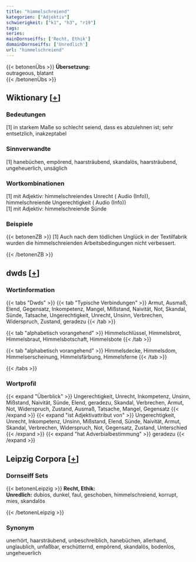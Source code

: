 ```yaml
---
title: "himmelschreiend"
kategorien: ["Adjektiv"]
schwierigkeit: ["k1", "h3", "r19"]
tags:
series:
mainDornseiffs: ['Recht, Ethik']
domainDornseiffs: ['Unredlich']
url: "himmelschreiend"
---
```


{{< betonenÜbs >}}
**Übersetzung:**  
outrageous, blatant  
{{< /betonenÜbs >}}

## Wiktionary [[+](https://de.wiktionary.org/wiki/himmelschreiend)]

### Bedeutungen
[1] in starkem Maße so schlecht seiend, dass es abzulehnen ist; sehr entsetzlich, inakzeptabel  

### Sinnverwandte
[1] hanebüchen, empörend, haarsträubend, skandalös, haarsträubend, ungeheuerlich, unsäglich  

### Wortkombinationen
[1] mit Adjektiv: himmelschreiendes Unrecht ( Audio (Info)), himmelschreiende Ungerechtigkeit ( Audio (Info))  
[1] mit Adjektiv: himmelschreiende Sünde  

### Beispiele
{{< betonenZB >}}
[1] Auch nach dem tödlichen Unglück in der Textilfabrik wurden die himmelschreienden Arbeitsbedingungen nicht verbessert.  

{{< /betonenZB >}}


## dwds [[+](https://www.dwds.de/wb/himmelschreiend)]

### Wortinformation
{{< tabs "Dwds" >}}
{{< tab "Typische Verbindungen" >}}
Armut, Ausmaß, Elend, Gegensatz, Inkompetenz, Mangel, Mißstand, Naivität, Not, Skandal, Sünde, Tatsache, Ungerechtigkeit, Unrecht, Unsinn, Verbrechen, Widerspruch, Zustand, geradezu
{{< /tab >}}

{{< tab "alphabetisch vorangehend" >}}
Himmelschlüssel, Himmelsbrot, Himmelsbraut, Himmelsbotschaft, Himmelsbote
{{< /tab >}}

{{< tab "alphabetisch vorangehend" >}}
Himmelsdecke, Himmelsdom, Himmelserscheinung, Himmelsfärbung, Himmelsferne
{{< /tab >}}

{{< /tabs >}}

### Wortprofil
{{< expand "Überblick" >}} Ungerechtigkeit, Unrecht, Inkompetenz, Unsinn, Mißstand, Naivität, Sünde, Elend, geradezu, Skandal, Verbrechen, Armut, Not, Widerspruch, Zustand, Ausmaß, Tatsache, Mangel, Gegensatz {{< /expand >}}
{{< expand "ist Adjektivattribut von" >}} Ungerechtigkeit, Unrecht, Inkompetenz, Unsinn, Mißstand, Elend, Sünde, Naivität, Armut, Skandal, Verbrechen, Widerspruch, Not, Gegensatz, Zustand, Unterschied {{< /expand >}}
{{< expand "hat Adverbialbestimmung" >}} geradezu {{< /expand >}}

## Leipzig Corpora [[+](https://corpora.uni-leipzig.de/en/res?word=himmelschreiend&corpusId=deu_newscrawl-public_2018)]

### Dornseiff Sets
{{< betonenLeipzig >}}
**Recht, Ethik:**  
**Unredlich:** dubios, dunkel, faul, geschoben, himmelschreiend, korrupt, mies, skandalös  

{{< /betonenLeipzig >}}

### Synonym
unerhört, haarsträubend, unbeschreiblich, hanebüchen, allerhand, unglaublich, unfaßbar, erschütternd, empörend, skandalös, bodenlos, ungeheuerlich

